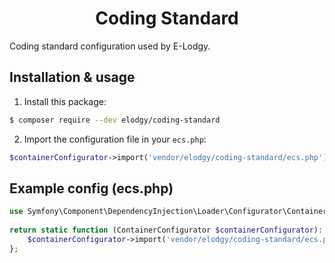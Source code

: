 <h1 align="center">Coding Standard</h1>

Coding standard configuration used by E-Lodgy.

Installation & usage
--------------------
1. Install this package:
```bash
$ composer require --dev elodgy/coding-standard
```

2. Import the configuration file in your `ecs.php`:
```php
$containerConfigurator->import('vendor/elodgy/coding-standard/ecs.php');
```

Example config (ecs.php)
------------------------
```php
use Symfony\Component\DependencyInjection\Loader\Configurator\ContainerConfigurator;
   
return static function (ContainerConfigurator $containerConfigurator): void {
    $containerConfigurator->import('vendor/elodgy/coding-standard/ecs.php');
};
```
